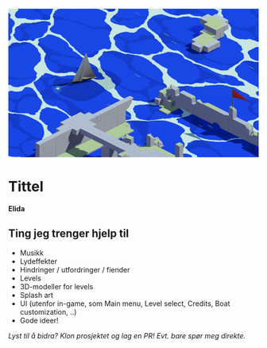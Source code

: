 ![alt text](assets/readme_img.png)

# Tittel

**Elida**

## Ting jeg trenger hjelp til

- Musikk
- Lydeffekter
- Hindringer / utfordringer / fiender
- Levels
- 3D-modeller for levels
- Splash art
- UI (utenfor in-game, som Main menu, Level select, Credits, Boat customization, ..)
- Gode ideer!

_Lyst til å bidra? Klon prosjektet og lag en PR! Evt. bare spør meg direkte._
